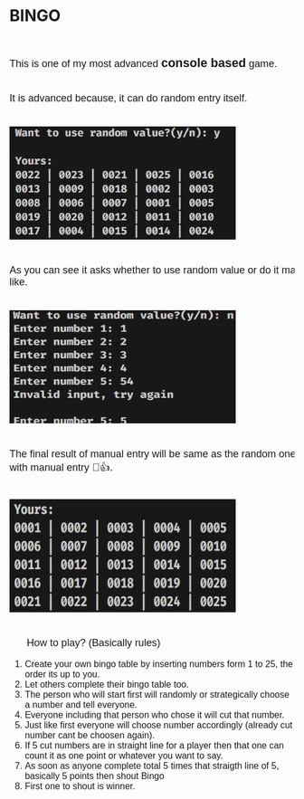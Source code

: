 # BINGO
<br>
<pre style="font-family:Arial, Helvetica, sans-serif; font-size: large;">
This is one of my most advanced <big><b>console based</b></big> game.

It is advanced because, it can do random entry itself.

<img src="photo/Random_entry.png" alt="Relief in ass random entry!!" height="200px" width="400px">

As you can see it asks whether to use random value or do it 
manually like.

<img src="photo/Manual_entry.png" alt="Pain in ass manual entry!!" height="200px" width="400px">

The final result of manual entry will be same as the random 
one but with manual entry 🙂👍. 

<img src="photo/Manual_bingo.png" alt="Manual entry bingo" height="200px" width="400px">

</pre>
<label style="font-family: Arial, Helvetica, sans-serif; font-size: large;"><ul>How to play? (Basically rules)</ul></label>
<ol style="font-family: Arial, Helvetica, sans-serif;font-size:medium;">
    <li>Create your own bingo table by inserting numbers form 1 to 25, the order its up to you.</li>
    <li>Let others complete their bingo table too.</li>
    <li>The person who will start first will randomly or strategically choose a number and tell everyone.</li>
    <li>Everyone including that person who chose it will cut that number.</li>
    <li>Just like first everyone will choose number accordingly (already cut number cant be choosen again).</li>
    <li>If 5 cut numbers are in straight line for a player then that one can count it as one point or whatever you want to say.</li>
    <li>As soon as anyone complete total 5 times that straigth line of 5, basically 5 points then shout Bingo</li>
    <li>First one to shout is winner.</li>
</ol>
